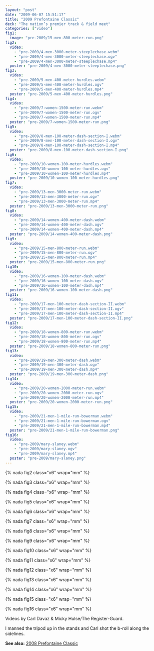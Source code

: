```yaml
---
layout: "post"
date: "2009-06-07 15:51:17"
title: "2009 Prefontaine Classic"
deck: "The nation’s premier track & field meet"
categories: ["video"]
fig1:
  image: "pre-2009/15-men-800-meter-run.png"
fig2:
  video:
    - "pre-2009/4-men-3000-meter-steeplechase.webm"
    - "pre-2009/4-men-3000-meter-steeplechase.ogv"
    - "pre-2009/4-men-3000-meter-steeplechase.mp4"
  poster: "pre-2009/4-men-3000-meter-steeplechase.png"
fig3:
  video:
    - "pre-2009/5-men-400-meter-hurdles.webm"
    - "pre-2009/5-men-400-meter-hurdles.ogv"
    - "pre-2009/5-men-400-meter-hurdles.mp4"
  poster: "pre-2009/5-men-400-meter-hurdles.png"
fig4:
  video:
    - "pre-2009/7-women-1500-meter-run.webm"
    - "pre-2009/7-women-1500-meter-run.ogv"
    - "pre-2009/7-women-1500-meter-run.mp4"
  poster: "pre-2009/7-women-1500-meter-run.png"
fig5:
  video:
    - "pre-2009/8-men-100-meter-dash-section-I.webm"
    - "pre-2009/8-men-100-meter-dash-section-I.ogv"
    - "pre-2009/8-men-100-meter-dash-section-I.mp4"
  poster: "pre-2009/8-men-100-meter-dash-section-I.png"
fig6:
  video:
    - "pre-2009/10-women-100-meter-hurdles.webm"
    - "pre-2009/10-women-100-meter-hurdles.ogv"
    - "pre-2009/10-women-100-meter-hurdles.mp4"
  poster: "pre-2009/10-women-100-meter-hurdles.png"
fig7:
  video:
    - "pre-2009/13-men-3000-meter-run.webm"
    - "pre-2009/13-men-3000-meter-run.ogv"
    - "pre-2009/13-men-3000-meter-run.mp4"
  poster: "pre-2009/13-men-3000-meter-run.png"
fig8:
  video:
    - "pre-2009/14-women-400-meter-dash.webm"
    - "pre-2009/14-women-400-meter-dash.ogv"
    - "pre-2009/14-women-400-meter-dash.mp4"
  poster: "pre-2009/14-women-400-meter-dash.png"
fig9:
  video:
    - "pre-2009/15-men-800-meter-run.webm"
    - "pre-2009/15-men-800-meter-run.ogv"
    - "pre-2009/15-men-800-meter-run.mp4"
  poster: "pre-2009/15-men-800-meter-run.png"
fig10:
  video:
    - "pre-2009/16-women-100-meter-dash.webm"
    - "pre-2009/16-women-100-meter-dash.ogv"
    - "pre-2009/16-women-100-meter-dash.mp4"
  poster: "pre-2009/16-women-100-meter-dash.png"
fig11:
  video:
    - "pre-2009/17-men-100-meter-dash-section-II.webm"
    - "pre-2009/17-men-100-meter-dash-section-II.ogv"
    - "pre-2009/17-men-100-meter-dash-section-II.mp4"
  poster: "pre-2009/17-men-100-meter-dash-section-II.png"
fig12:
  video:
    - "pre-2009/18-women-800-meter-run.webm"
    - "pre-2009/18-women-800-meter-run.ogv"
    - "pre-2009/18-women-800-meter-run.mp4"
  poster: "pre-2009/18-women-800-meter-run.png"
fig13:
  video:
    - "pre-2009/19-men-300-meter-dash.webm"
    - "pre-2009/19-men-300-meter-dash.ogv"
    - "pre-2009/19-men-300-meter-dash.mp4"
  poster: "pre-2009/19-men-300-meter-dash.png"
fig14:
  video:
    - "pre-2009/20-women-2000-meter-run.webm"
    - "pre-2009/20-women-2000-meter-run.ogv"
    - "pre-2009/20-women-2000-meter-run.mp4"
  poster: "pre-2009/20-women-2000-meter-run.png"
fig15:
  video:
    - "pre-2009/21-men-1-mile-run-bowerman.webm"
    - "pre-2009/21-men-1-mile-run-bowerman.ogv"
    - "pre-2009/21-men-1-mile-run-bowerman.mp4"
  poster: "pre-2009/21-men-1-mile-run-bowerman.png"
fig16:
  video:
    - "pre-2009/mary-slaney.webm"
    - "pre-2009/mary-slaney.ogv"
    - "pre-2009/mary-slaney.mp4"
  poster: "pre-2009/mary-slaney.png"
---
```


{% nada fig2 class="x6" wrap="mm" %}

{% nada fig3 class="x6" wrap="mm" %}

{% nada fig4 class="x6" wrap="mm" %}

{% nada fig5 class="x6" wrap="mm" %}

{% nada fig6 class="x6" wrap="mm" %}

{% nada fig7 class="x6" wrap="mm" %}

{% nada fig8 class="x6" wrap="mm" %}

{% nada fig9 class="x6" wrap="mm" %}

{% nada fig10 class="x6" wrap="mm" %}

{% nada fig11 class="x6" wrap="mm" %}

{% nada fig12 class="x6" wrap="mm" %}

{% nada fig13 class="x6" wrap="mm" %}

{% nada fig14 class="x6" wrap="mm" %}

{% nada fig15 class="x6" wrap="mm" %}

{% nada fig16 class="x6" wrap="mm" %}

Videos by Carl Davaz & Micky Hulse/The Register-Guard.

I manned the tripod up in the stands and Carl shot the b-roll along the sidelines.

**See also:** [2008 Prefontaine Classic](2008-06-08-2008-prefontaine-classic)
